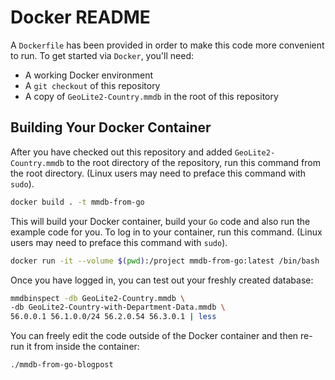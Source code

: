 # Docker README

A `Dockerfile` has been provided in order to make this code more convenient to run. To get started via `Docker`, you'll need:

* A working Docker environment
* A `git checkout` of this repository
* A copy of `GeoLite2-Country.mmdb` in the root of this repository

## Building Your Docker Container

After you have checked out this repository and added `GeoLite2-Country.mmdb` to the root directory of the repository, run this command from the root directory. (Linux users may need to preface this command with `sudo`).

```bash
docker build . -t mmdb-from-go
```

This will build your Docker container, build your `Go` code and also run the example code for you. To log in to your container, run this command. (Linux users may need to preface this command with `sudo`).

```bash
docker run -it --volume $(pwd):/project mmdb-from-go:latest /bin/bash
```

Once you have logged in, you can test out your freshly created database:

```bash
mmdbinspect -db GeoLite2-Country.mmdb \
-db GeoLite2-Country-with-Department-Data.mmdb \
56.0.0.1 56.1.0.0/24 56.2.0.54 56.3.0.1 | less
```

You can freely edit the code outside of the Docker container and then re-run it from inside the container:

```bash
./mmdb-from-go-blogpost
```